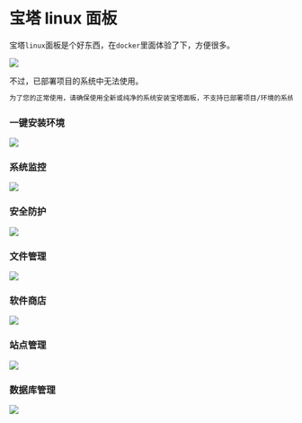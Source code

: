 # 宝塔 linux 面板

宝塔`linux`面板是个好东西，在`docker`里面体验了下，方便很多。


![](https://z.wiki/autoupload/20230131/LH4e.168X286-image.png)

不过，已部署项目的系统中无法使用。

```bash
为了您的正常使用，请确保使用全新或纯净的系统安装宝塔面板，不支持已部署项目/环境的系统安装
```


### 一键安装环境

![](https://z.wiki/autoupload/20230131/57eO.988X1332-image.png)

### 系统监控

![](https://z.wiki/autoupload/20230131/j2Kd.1312X2298-image.png)

### 安全防护

![](https://z.wiki/autoupload/20230131/4WDl.954X2298-image.png)

### 文件管理

![](https://z.wiki/autoupload/20230131/Ovsy.654X2304-image.png)


### 软件商店

![](https://z.wiki/autoupload/20230131/vwJL.1418X2282-image.png)

### 站点管理

![](https://z.wiki/autoupload/20230131/hcsP.1062X2292-image.png)

### 数据库管理

![](https://z.wiki/autoupload/20230131/koxM.692X2506-image.png)
